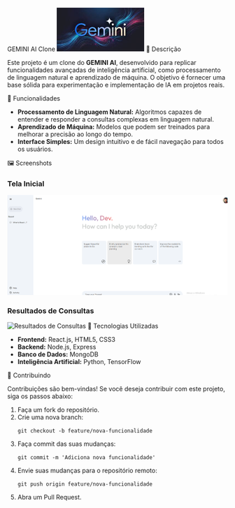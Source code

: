 GEMINI AI Clone
<img src="./src/imgs/geminiimg.jfif" alt="GEMINI AI Logo" width="200">
📖 Descrição
<p>Este projeto é um clone do <strong>GEMINI AI</strong>, desenvolvido para replicar funcionalidades avançadas de inteligência artificial, como processamento de linguagem natural e aprendizado de máquina. O objetivo é fornecer uma base sólida para experimentação e implementação de IA em projetos reais.</p>
🚀 Funcionalidades
<ul>
  <li><strong>Processamento de Linguagem Natural:</strong> Algoritmos capazes de entender e responder a consultas complexas em linguagem natural.</li>
  <li><strong>Aprendizado de Máquina:</strong> Modelos que podem ser treinados para melhorar a precisão ao longo do tempo.</li>
  <li><strong>Interface Simples:</strong> Um design intuitivo e de fácil navegação para todos os usuários.</li>
</ul>
🖼️ Screenshots
<h3>Tela Inicial</h3>
<img src="./src/imgs/printgemini.png" alt="Tela Inicial" width="600">
<h3>Resultados de Consultas</h3>
<img src="./path/to/your/query_results.png" alt="Resultados de Consultas" width="600">
🧰 Tecnologias Utilizadas
<ul>
  <li><strong>Frontend:</strong> React.js, HTML5, CSS3</li>
  <li><strong>Backend:</strong> Node.js, Express</li>
  <li><strong>Banco de Dados:</strong> MongoDB</li>
  <li><strong>Inteligência Artificial:</strong> Python, TensorFlow</li>
</ul>
🤝 Contribuindo
<p>Contribuições são bem-vindas! Se você deseja contribuir com este projeto, siga os passos abaixo:</p>
<ol>
  <li>Faça um fork do repositório.</li>
  <li>Crie uma nova branch:</li>
  <pre><code>git checkout -b feature/nova-funcionalidade</code></pre>
  <li>Faça commit das suas mudanças:</li>
  <pre><code>git commit -m 'Adiciona nova funcionalidade'</code></pre>
  <li>Envie suas mudanças para o repositório remoto:</li>
  <pre><code>git push origin feature/nova-funcionalidade</code></pre>
  <li>Abra um Pull Request.</li>
</ol>